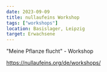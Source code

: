 ```yaml
---
date: 2023-09-09
title: nullaufeins Workshop
tags: ["workshops"]
location: Basislager, Leipzig
target: Erwachsene
---
```


"Meine Pflanze flucht" - Workshop

https://nullaufeins.org/de/workshops/
